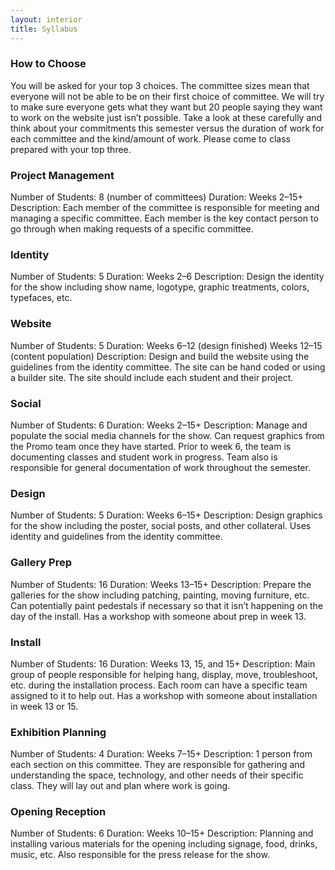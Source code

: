 ```yaml
---
layout: interior
title: Syllabus
---
```

### How to Choose
You will be asked for your top 3 choices. The committee sizes mean that everyone will not be able to be on their first choice of committee. We will try to make sure everyone gets what they want but 20 people saying they want to work on the website just isn’t possible. Take a look at these carefully and think about your commitments this semester versus the duration of work for each committee and the kind/amount of work. Please come to class prepared with your top three.
### Project Management
<span class="date">Number of Students:</span> 8 (number of committees)
<span class="date">Duration:</span> Weeks 2–15+
<span class="date">Description:</span> Each member of the committee is responsible for meeting and managing a specific committee. Each member is the key contact person to go through when making requests of a specific committee.
### Identity
<span class="date">Number of Students:</span> 5
<span class="date">Duration:</span> Weeks 2–6
<span class="date">Description:</span> Design the identity for the show including show name, logotype, graphic treatments, colors, typefaces, etc.
### Website
<span class="date">Number of Students:</span> 5
<span class="date">Duration:</span> Weeks 6–12 (design finished) Weeks 12–15 (content population)
<span class="date">Description:</span> Design and build the website using the guidelines from the identity committee. The site can be hand coded or using a builder site. The site should include each student and their project.
### Social
<span class="date">Number of Students:</span> 6
<span class="date">Duration:</span> Weeks 2–15+
<span class="date">Description:</span> Manage and populate the social media channels for the show. Can request graphics from the Promo team once they have started. Prior to week 6, the team is documenting classes and student work in progress. Team also is responsible for general documentation of work throughout the semester.
### Design
<span class="date">Number of Students:</span> 5
<span class="date">Duration:</span> Weeks 6–15+
<span class="date">Description:</span> Design graphics for the show including the poster, social posts, and other collateral. Uses identity and guidelines from the identity committee.
### Gallery Prep
<span class="date">Number of Students:</span> 16
<span class="date">Duration:</span> Weeks 13–15+
<span class="date">Description:</span> Prepare the galleries for the show including patching, painting, moving furniture, etc. Can potentially paint pedestals if necessary so that it isn’t happening on the day of the install. Has a workshop with someone about prep in week 13.
### Install
<span class="date">Number of Students:</span> 16
<span class="date">Duration:</span> Weeks 13, 15, and 15+
<span class="date">Description:</span> Main group of people responsible for helping hang, display, move, troubleshoot, etc. during the installation process. Each room can have a specific team assigned to it to help out. Has a workshop with someone about installation in week 13 or 15.
### Exhibition Planning
<span class="date">Number of Students:</span> 4
<span class="date">Duration:</span> Weeks 7–15+
<span class="date">Description:</span> 1 person from each section on this committee. They are responsible for gathering and understanding the space, technology, and other needs of their specific class. They will lay out and plan where work is going.
### Opening Reception
<span class="date">Number of Students:</span> 6
<span class="date">Duration:</span> Weeks 10–15+
<span class="date">Description:</span> Planning and installing various materials for the opening including signage, food, drinks, music, etc. Also responsible for the press release for the show.
